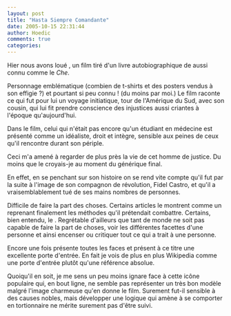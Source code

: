 ```yaml
---
layout: post
title: "Hasta Siempre Comandante"
date: 2005-10-15 22:31:44
author: Hoedic
comments: true
categories: 
---
```



Hier nous avons loué , un film tiré  d'un livre autobiographique de  aussi connu comme le *Che*.

Personnage emblématique (combien de t-shirts et des posters vendus à son effigie ?) et pourtant si peu connu ! (du moins par moi.) Le film raconte ce qui fut pour lui un voyage initiatique, tour de l'Amérique du Sud, avec son cousin, qui lui fit prendre conscience des injustices aussi criantes à l'époque qu'aujourd'hui.

Dans le film, celui qui n'était pas encore qu'un étudiant en médecine est présenté comme un idéaliste, droit et intègre, sensible aux peines de ceux qu'il rencontre durant son périple.

Ceci m'a amené à regarder de plus près la vie de cet homme de justice. Du moins que le croyais-je au moment du générique final.

En effet, en se penchant sur son histoire on se rend vite compte qu'il fut par la suite à l'image de son compagnon de révolution, Fidel Castro, et qu'il a vraisemblablement tué de ses mains nombres de personnes.

Difficile de faire la part des choses. Certains articles le montrent comme un  reprenant finalement les méthodes qu'il prétendait combattre. Certains, bien entendu, le . Regrétable d'ailleurs que tant de monde ne soit pas capable de faire la part de choses, voir les différentes facettes d'une personne et ainsi encenser ou critiquer tout ce qui a trait à une personne.

Encore une fois  présente toutes les faces et présent à ce titre une excellente porte d'entrée. En fait je vois de plus en plus Wikipedia comme une porte d'entrée plutôt qu'une référence absolue.

Quoiqu'il en soit, je me sens un peu moins ignare face à cette icône populaire qui, en bout ligne, ne semble pas représenter un très bon modèle malgré l'image charmeuse qu'en donne le film. Surement fut-il sensible à des causes nobles, mais développer une logique qui amène à se comporter en tortionnaire ne mérite surement pas d'être suivi.
